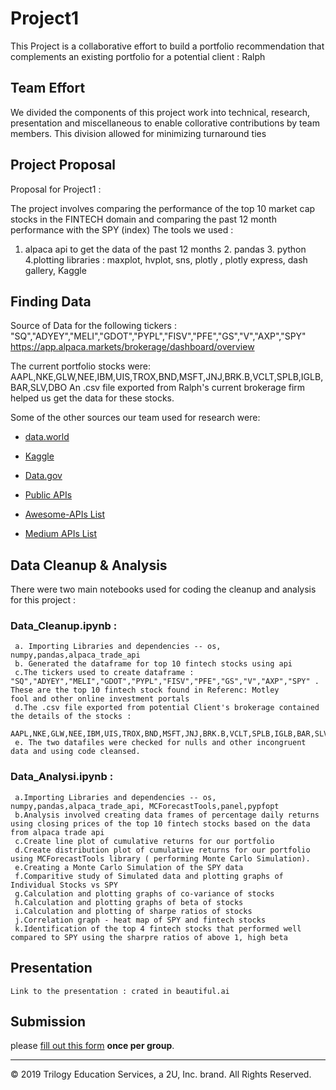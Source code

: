 # Project1

This Project is a collaborative effort to build a portfolio recommendation that complements an existing portfolio for a potential client : Ralph 

## Team Effort

We divided the components of this project work into technical, research, presentation and miscellaneous to enable collorative contributions by team members. This division allowed for minimizing turnaround ties


## Project Proposal

Proposal for Project1 :

The project involves comparing the performance of the top 10 market cap stocks in the FINTECH domain and comparing the past 12 month performance with the SPY (index)
The tools we used :
1. alpaca api to get the data of the past 12 months    2. pandas   3. python  4.plotting libraries : maxplot, hvplot, sns, plotly , plotly express, dash gallery, Kaggle


## Finding Data

Source of Data for the following tickers : "SQ","ADYEY","MELI","GDOT","PYPL","FISV","PFE","GS","V","AXP","SPY"
https://app.alpaca.markets/brokerage/dashboard/overview
 
 The current portfolio stocks were: AAPL,NKE,GLW,NEE,IBM,UIS,TROX,BND,MSFT,JNJ,BRK.B,VCLT,SPLB,IGLB,BAR,SLV,DBO
 An .csv file exported from Ralph's current brokerage firm helped us get the data for these stocks.
 
 Some of the other sources our team used for research were:
 
 * [data.world](https://data.world/)

* [Kaggle](https://www.kaggle.com/)

* [Data.gov](https://www.data.gov)

* [Public APIs](https://github.com/abhishekbanthia/Public-APIs)

* [Awesome-APIs List](https://github.com/Kikobeats/awesome-api)

* [Medium APIs List](https://medium.com/@benjamin_libor/a-curated-collection-of-over-150-apis-to-build-great-products-fdcfa0f361bc)

## Data Cleanup & Analysis

There were two main notebooks used for coding the cleanup and analysis for this project :

### Data_Cleanup.ipynb : 
     a. Importing Libraries and dependencies -- os, numpy,pandas,alpaca_trade_api
     b. Generated the dataframe for top 10 fintech stocks using api
     c.The tickers used to create dataframe :  "SQ","ADYEY","MELI","GDOT","PYPL","FISV","PFE","GS","V","AXP","SPY" . These are the top 10 fintech stock found in Referenc: Motley        fool and other online investment portals
     d.The .csv file exported from potential Client's brokerage contained the details of the stocks : 
     AAPL,NKE,GLW,NEE,IBM,UIS,TROX,BND,MSFT,JNJ,BRK.B,VCLT,SPLB,IGLB,BAR,SLV,DBO
     e. The two datafiles were checked for nulls and other incongruent data and using code cleansed.
     
### Data_Analysi.ipynb :
     a.Importing Libraries and dependencies -- os, numpy,pandas,alpaca_trade_api, MCForecastTools,panel,pypfopt
     b.Analysis involved creating data frames of percentage daily returns using closing prices of the top 10 fintech stocks based on the data from alpaca trade api
     c.Create line plot of cumulative returns for our portfolio
     d.Create distribution plot of cumulative returns for our portfolio using MCForecastTools library ( performing Monte Carlo Simulation).
     e.Creating a Monte Carlo Simulation of the SPY data
     f.Comparitive study of Simulated data and plotting graphs of Individual Stocks vs SPY
     g.Calculation and plotting graphs of co-variance of stocks
     h.Calculation and plotting graphs of beta of stocks
     i.Calculation and plotting of sharpe ratios of stocks
     j.Correlation graph - heat map of SPY and fintech stocks
     k.Identification of the top 4 fintech stocks that performed well compared to SPY using the sharpre ratios of above 1, high beta
    

## Presentation
    Link to the presentation : crated in beautiful.ai
    
## Submission

please [fill out this form](https://forms.gle/CBk5tyy4sSsGN8k38) **once per group**.

- - -

© 2019 Trilogy Education Services, a 2U, Inc. brand. All Rights Reserved.
